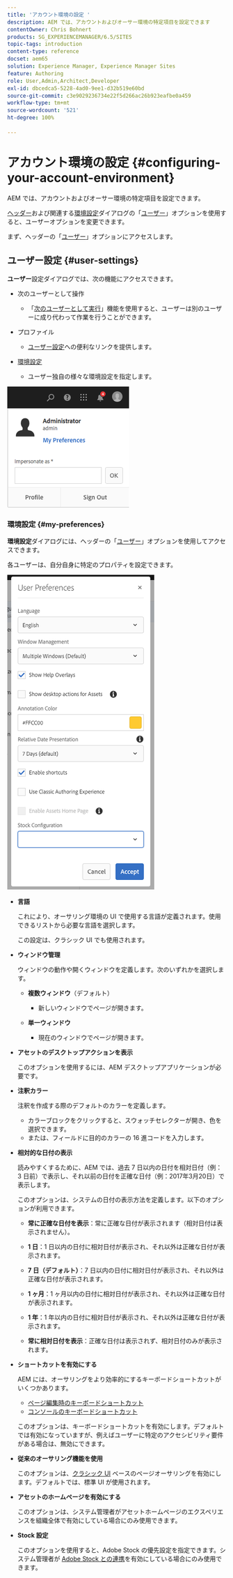```yaml
---
title: 'アカウント環境の設定 '
description: AEM では、アカウントおよびオーサー環境の特定項目を設定できます
contentOwner: Chris Bohnert
products: SG_EXPERIENCEMANAGER/6.5/SITES
topic-tags: introduction
content-type: reference
docset: aem65
solution: Experience Manager, Experience Manager Sites
feature: Authoring
role: User,Admin,Architect,Developer
exl-id: dbcedca5-5228-4ad0-9ee1-d32b519e60bd
source-git-commit: c3e9029236734e22f5d266ac26b923eafbe0a459
workflow-type: tm+mt
source-wordcount: '521'
ht-degree: 100%

---
```


# アカウント環境の設定 {#configuring-your-account-environment}

AEM では、アカウントおよびオーサー環境の特定項目を設定できます。

[ヘッダー](/help/sites-authoring/basic-handling.md#the-header)および関連する[環境設定](#userpreferences)ダイアログの「[ユーザー](/help/sites-authoring/user-properties.md#user-settings)」オプションを使用すると、ユーザーオプションを変更できます。

まず、ヘッダーの「[ユーザー](/help/sites-authoring/user-properties.md#user-settings)」オプションにアクセスします。

## ユーザー設定 {#user-settings}

**ユーザー**&#x200B;設定ダイアログでは、次の機能にアクセスできます。

* 次のユーザーとして操作

   * 「[次のユーザーとして実行](/help/sites-administering/security.md#impersonating-another-user)」機能を使用すると、ユーザーは別のユーザーに成り代わって作業を行うことができます。

* プロファイル

   * [ユーザー設定](/help/sites-administering/security.md)への便利なリンクを提供します。

* [環境設定](/help/sites-authoring/user-properties.md#my-preferences)

   * ユーザー独自の様々な環境設定を指定します。

![screen_shot_2018-03-20at103808](assets/screen_shot_2018-03-20at103808.png)

### 環境設定 {#my-preferences}

**環境設定**&#x200B;ダイアログには、ヘッダーの「[ユーザー](/help/sites-authoring/user-properties.md#user-settings)」オプションを使用してアクセスできます。

各ユーザーは、自分自身に特定のプロパティを設定できます。

![screen-shot_2019-03-05at100322](assets/screen-shot_2019-03-05at100322.png)

* **言語**

  これにより、オーサリング環境の UI で使用する言語が定義されます。使用できるリストから必要な言語を選択します。

  この設定は、クラシック UI でも使用されます。

* **ウィンドウ管理**

  ウィンドウの動作や開くウィンドウを定義します。次のいずれかを選択します。

   * **複数ウィンドウ**（デフォルト）

      * 新しいウィンドウでページが開きます。

   * **単一ウィンドウ**

      * 現在のウィンドウでページが開きます。

* **アセットのデスクトップアクションを表示**

  このオプションを使用するには、AEM デスクトップアプリケーションが必要です。

* **注釈カラー**

  注釈を作成する際のデフォルトのカラーを定義します。

   * カラーブロックをクリックすると、スウォッチセレクターが開き、色を選択できます。
   * または、フィールドに目的のカラーの 16 進コードを入力します。

* **相対的な日付の表示**

  読みやすくするために、AEM では、過去 7 日以内の日付を相対日付（例： 3 日前）で表示し、それ以前の日付を正確な日付（例：2017年3月20日）で表示します。

  このオプションは、システムの日付の表示方法を定義します。以下のオプションが利用できます。

   * **常に正確な日付を表示**：常に正確な日付が表示されます（相対日付は表示されません）。
   * **1 日**：1 日以内の日付に相対日付が表示され、それ以外は正確な日付が表示されます。

   * **7 日（デフォルト）**：7 日以内の日付に相対日付が表示され、それ以外は正確な日付が表示されます。

   * **1 ヶ月**：1 ヶ月以内の日付に相対日付が表示され、それ以外は正確な日付が表示されます。

   * **1 年**：1 年以内の日付に相対日付が表示され、それ以外は正確な日付が表示されます。

   * **常に相対日付を表示**：正確な日付は表示されず、相対日付のみが表示されます。

* **ショートカットを有効にする**

  AEM には、オーサリングをより効率的にするキーボードショートカットがいくつかあります。

   * [ページ編集時のキーボードショートカット](/help/sites-authoring/page-authoring-keyboard-shortcuts.md)
   * [コンソールのキーボードショートカット](/help/sites-authoring/keyboard-shortcuts.md)

  このオプションは、キーボードショートカットを有効にします。デフォルトでは有効になっていますが、例えばユーザーに特定のアクセシビリティ要件がある場合は、無効にできます。

* **従来のオーサリング機能を使用**

  このオプションは、[クラシック UI](/help/sites-classic-ui-authoring/classic-page-author-first-steps.md) ベースのページオーサリングを有効にします。デフォルトでは、標準 UI が使用されます。

* **アセットのホームページを有効にする**

  このオプションは、システム管理者がアセットホームページのエクスペリエンスを組織全体で有効にしている場合にのみ使用できます。

* **Stock 設定**

  このオプションを使用すると、Adobe Stock の優先設定を指定できます。システム管理者が [Adobe Stock との連携](/help/assets/aem-assets-adobe-stock.md)を有効にしている場合にのみ使用できます。
